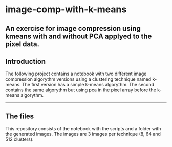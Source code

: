 # image-comp-with-k-means
An exercise for image compression using kmeans with and without PCA applyed to the pixel data.
---
## Introduction
The following project contains a notebook with two different image compression algorythm versions using a clustering technique named k-means. The first version has a simple k-means algorythm. The second contains the same algorythm but using pca in the pixel array before the k-means algorythm.

---
## The files
This repository consists of the notebook with the scripts and a folder with the generated images. The images are 3 images per technique (8, 64 and 512 clusters).
